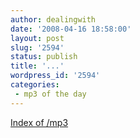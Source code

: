 ```yaml
---
author: dealingwith
date: '2008-04-16 18:58:00'
layout: post
slug: '2594'
status: publish
title: '...'
wordpress_id: '2594'
categories:
 - mp3 of the day
---
```


[Index of /mp3][1]

   [1]: http://www.dandeacon.com/mp3/

